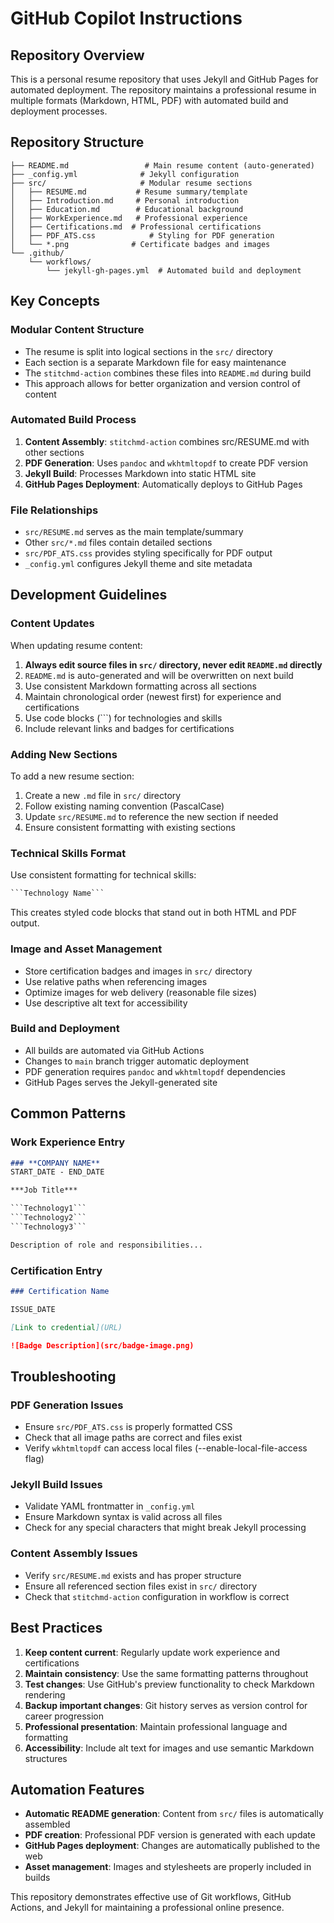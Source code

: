 # GitHub Copilot Instructions

## Repository Overview

This is a personal resume repository that uses Jekyll and GitHub Pages for automated deployment. The repository maintains a professional resume in multiple formats (Markdown, HTML, PDF) with automated build and deployment processes.

## Repository Structure

```
├── README.md                 # Main resume content (auto-generated)
├── _config.yml              # Jekyll configuration
├── src/                     # Modular resume sections
│   ├── RESUME.md           # Resume summary/template
│   ├── Introduction.md     # Personal introduction
│   ├── Education.md        # Educational background
│   ├── WorkExperience.md   # Professional experience
│   ├── Certifications.md  # Professional certifications
│   ├── PDF_ATS.css            # Styling for PDF generation
│   └── *.png              # Certificate badges and images
└── .github/
    └── workflows/
        └── jekyll-gh-pages.yml  # Automated build and deployment
```

## Key Concepts

### Modular Content Structure
- The resume is split into logical sections in the `src/` directory
- Each section is a separate Markdown file for easy maintenance
- The `stitchmd-action` combines these files into `README.md` during build
- This approach allows for better organization and version control of content

### Automated Build Process
1. **Content Assembly**: `stitchmd-action` combines src/RESUME.md with other sections
2. **PDF Generation**: Uses `pandoc` and `wkhtmltopdf` to create PDF version
3. **Jekyll Build**: Processes Markdown into static HTML site
4. **GitHub Pages Deployment**: Automatically deploys to GitHub Pages

### File Relationships
- `src/RESUME.md` serves as the main template/summary
- Other `src/*.md` files contain detailed sections
- `src/PDF_ATS.css` provides styling specifically for PDF output
- `_config.yml` configures Jekyll theme and site metadata

## Development Guidelines

### Content Updates
When updating resume content:
1. **Always edit source files in `src/` directory, never edit `README.md` directly**
2. `README.md` is auto-generated and will be overwritten on next build
3. Use consistent Markdown formatting across all sections
4. Maintain chronological order (newest first) for experience and certifications
5. Use code blocks (```) for technologies and skills
6. Include relevant links and badges for certifications

### Adding New Sections
To add a new resume section:
1. Create a new `.md` file in `src/` directory
2. Follow existing naming convention (PascalCase)
3. Update `src/RESUME.md` to reference the new section if needed
4. Ensure consistent formatting with existing sections

### Technical Skills Format
Use consistent formatting for technical skills:
```markdown
```Technology Name```
```
This creates styled code blocks that stand out in both HTML and PDF output.

### Image and Asset Management
- Store certification badges and images in `src/` directory
- Use relative paths when referencing images
- Optimize images for web delivery (reasonable file sizes)
- Use descriptive alt text for accessibility

### Build and Deployment
- All builds are automated via GitHub Actions
- Changes to `main` branch trigger automatic deployment
- PDF generation requires `pandoc` and `wkhtmltopdf` dependencies
- GitHub Pages serves the Jekyll-generated site

## Common Patterns

### Work Experience Entry
```markdown
### **COMPANY NAME**
START_DATE - END_DATE

***Job Title***

```Technology1```
```Technology2```
```Technology3```

Description of role and responsibilities...
```

### Certification Entry
```markdown
### Certification Name

ISSUE_DATE

[Link to credential](URL)

![Badge Description](src/badge-image.png)
```

## Troubleshooting

### PDF Generation Issues
- Ensure `src/PDF_ATS.css` is properly formatted CSS
- Check that all image paths are correct and files exist
- Verify `wkhtmltopdf` can access local files (--enable-local-file-access flag)

### Jekyll Build Issues
- Validate YAML frontmatter in `_config.yml`
- Ensure Markdown syntax is valid across all files
- Check for any special characters that might break Jekyll processing

### Content Assembly Issues
- Verify `src/RESUME.md` exists and has proper structure
- Ensure all referenced section files exist in `src/` directory
- Check that `stitchmd-action` configuration in workflow is correct

## Best Practices

1. **Keep content current**: Regularly update work experience and certifications
2. **Maintain consistency**: Use the same formatting patterns throughout
3. **Test changes**: Use GitHub's preview functionality to check Markdown rendering
4. **Backup important changes**: Git history serves as version control for career progression
5. **Professional presentation**: Maintain professional language and formatting
6. **Accessibility**: Include alt text for images and use semantic Markdown structures

## Automation Features

- **Automatic README generation**: Content from `src/` files is automatically assembled
- **PDF creation**: Professional PDF version is generated with each update
- **GitHub Pages deployment**: Changes are automatically published to the web
- **Asset management**: Images and stylesheets are properly included in builds

This repository demonstrates effective use of Git workflows, GitHub Actions, and Jekyll for maintaining a professional online presence.